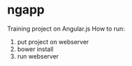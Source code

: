# ngapp
Training project on Angular.js
How to run:
1. put project on webserver
2. bower install
3. run webserver